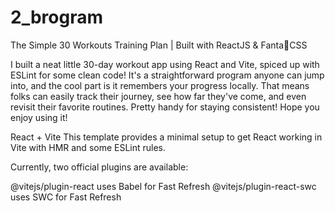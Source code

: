 # 2_brogram
 The Simple 30 Workouts Training Plan | Built with ReactJS & Fanta💪CSS 

  I built a neat little 30-day workout app using React and Vite, spiced up with ESLint for some clean code! It's a straightforward program anyone can jump into, and the cool part is it remembers your progress locally. That means folks can easily track their journey, see how far they've come, and even revisit their favorite routines. Pretty handy for staying consistent! Hope you enjoy using it!

React + Vite
This template provides a minimal setup to get React working in Vite with HMR and some ESLint rules.

Currently, two official plugins are available:

@vitejs/plugin-react uses Babel for Fast Refresh
@vitejs/plugin-react-swc uses SWC for Fast Refresh
